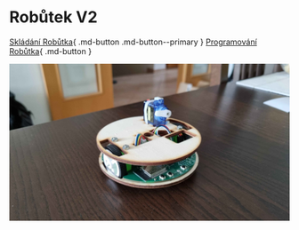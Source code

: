 # Robůtek V2


[Skládání Robůtka](robotAssembly/stage1){ .md-button .md-button--primary }
[Programování Robůtka](robot/){ .md-button }

![](assets/robutek_promo.jpg)
